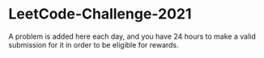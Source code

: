 # LeetCode-Challenge-2021
A problem is added here each day, and you have 24 hours to make a valid submission for it in order to be eligible for rewards.
